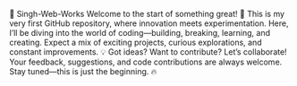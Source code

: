 🚀 Singh-Web-Works
Welcome to the start of something great! 🎉 This is my very first GitHub repository, where innovation meets experimentation. Here, I’ll be diving into the world of coding—building, breaking, learning, and creating. Expect a mix of exciting projects, curious explorations, and constant improvements.
💡 Got ideas? Want to contribute? Let’s collaborate! Your feedback, suggestions, and code contributions are always welcome.
Stay tuned—this is just the beginning. 🔥




